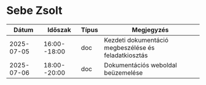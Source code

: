 # Sebe Zsolt

| Dátum      | Időszak      | Típus | Megjegyzés                                           |
|------------|--------------|-------|------------------------------------------------------|
| 2025-07-05 | 16:00--18:00 | doc   | Kezdeti dokumentáció megbeszélése és feladatkiosztás |
| 2025-07-06 | 18:00--20:00 | doc   | Dokumentációs weboldal beüzemelése                   |
